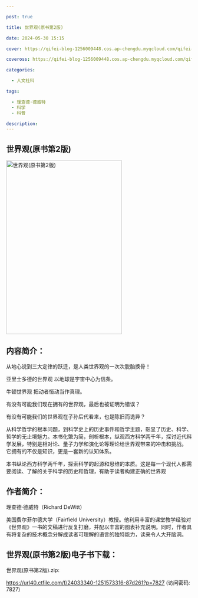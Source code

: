 ```yaml
---

post: true

title: 世界观(原书第2版)

date: 2024-05-30 15:15

cover: https://qifei-blog-1256009448.cos.ap-chengdu.myqcloud.com/qifei-blog/s29923715.jpg

coveross: https://qifei-blog-1256009448.cos.ap-chengdu.myqcloud.com/qifei-blog/s29923715.jpg

categories:

  - 人文社科

tags:

  - 理查德·德威特
  - 科学
  - 科普

description:
---
```


## 世界观(原书第2版)

<img alt="世界观(原书第2版)" class="aligncenter loading" data-was-processed="true" decoding="async" fetchpriority="high" height="471" src="https://qifei-blog-1256009448.cos.ap-chengdu.myqcloud.com/qifei-blog/s29923715.jpg" style="cursor: zoom-in;" width="314"/>

## 内容简介：

从地心说到三大定律的跃迁，是人类世界观的一次次脱胎换骨！

亚里士多德的世界观 以地球是宇宙中心为信条。

牛顿世界观 把动者恒动当作真理。

有没有可能我们现在拥有的世界观，最后也被证明为错误？

有没有可能我们的世界观在子孙后代看来，也是陈旧而诡异？

从科学哲学的根本问题，到科学史上的历史事件和哲学主题，彰显了历史、科学、哲学的无止境魅力。本书化繁为简，剖析根本，纵观西方科学两千年，探讨近代科学发展，特别是相对论、量子力学和演化论等理论给世界观带来的冲击和挑战。 它拥有的不仅是知识，更是一套新的认知体系。

本书纵论西方科学两千年，探索科学的起源和思维的本质。这是每一个现代人都需要阅读、了解的关于科学的历史和哲理，有助于读者构建正确的世界观

## 作者简介：

理查德·德威特（Richard DeWitt）

美国费尔菲尔德大学（Fairfield University）教授。他利用丰富的课堂教学经验对《世界观》一书的文稿进行反复打磨，并配以丰富的图表补充说明。同时，作者具有将复杂的技术概念分解成读者可理解的语言的独特能力，读来令人大开脑洞。

## 世界观(原书第2版)电子书下载：

世界观(原书第2版).zip: 

https://url40.ctfile.com/f/24033340-1251573316-87d261?p=7827 (访问密码: 7827)
